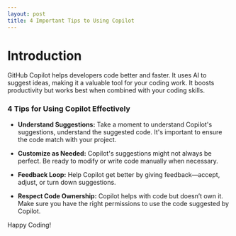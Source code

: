 ```yaml
---
layout: post
title: 4 Important Tips to Using Copilot 
---
```


# Introduction
GitHub Copilot helps developers code better and faster. It uses AI to suggest ideas, making it a valuable tool for your coding work. It boosts productivity but works best when combined with your coding skills.

### 4 Tips for Using Copilot Effectively

- **Understand Suggestions:** Take a moment to understand Copilot's suggestions, understand the suggested code. It's important to ensure the code match with your project.
  
- **Customize as Needed:** Copilot's suggestions might not always be perfect. Be ready to modify or write code manually when necessary. 

- **Feedback Loop:** Help Copilot get better by giving feedback—accept, adjust, or turn down suggestions.

- **Respect Code Ownership:** Copilot helps with code but doesn’t own it. Make sure you have the right permissions to use the code suggested by Copilot.

Happy Coding!
